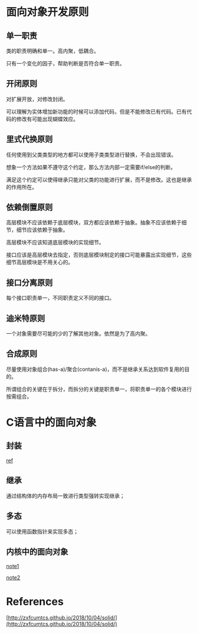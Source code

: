 
# 面向对象开发原则

## 单一职责

类的职责明确和单一。高内聚，低耦合。

只有一个变化的因子，帮助判断是否符合单一职责。

## 开闭原则

对扩展开放，对修改封闭。

可以理解为实体增加新功能的时候可以添加代码，但是不能修改已有代码。已有代码的修改有可能出现蝴蝶效应。

## 里式代换原则

任何使用到父类类型的地方都可以使用子类类型进行替换，不会出现错误。

想象一个方法如果不遵守这个约定，那么方法内部一定需要if/else的判断。

满足这个约定可以使得继承只能对父类的功能进行扩展，而不是修改。这也是继承的作用所在。

## 依赖倒置原则

高层模块不应该依赖于底层模块，双方都应该依赖于抽象。抽象不应该依赖于细节，细节应该依赖于抽象。

高层模块不应该知道底层模块的实现细节。

接口应该是高层模块去指定，否则底层模块制定的接口可能暴露出实现细节，这些细节高层模块是不用关心的。

## 接口分离原则

每个接口职责单一，不同职责定义不同的接口。

## 迪米特原则

一个对象需要尽可能的少的了解其他对象。依然是为了高内聚。

## 合成原则

尽量使用对象组合(has-a)/聚合(contanis-a)，而不是继承关系达到软件复用的目的。

所谓组合的关键在于拆分，而拆分的关键是职责单一，将职责单一的各个模块进行按需组合。

# C语言中的面向对象

## 封装

[ref](https://zhengw-tech.com/2020/01/27/oop-c/)

## 继承

通过结构体的内存布局一致进行类型强转实现继承；

## 多态

可以使用函数指针来实现多态；

## 内核中的面向对象

[note1](https://lwn.net/Articles/444910/)

[note2](https://lwn.net/Articles/446317/)

# References

[http://zxfcumtcs.github.io/2018/10/04/solid/](http://zxfcumtcs.github.io/2018/10/04/solid/)
